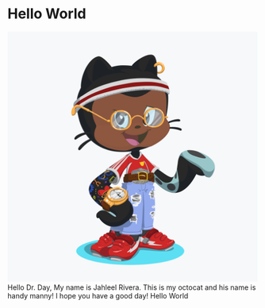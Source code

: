 # Hello World



![Octocat](assignment0.png)
Hello Dr. Day,
My name is Jahleel Rivera. This is my octocat and his name is handy manny! I hope you have a good day!
Hello World
